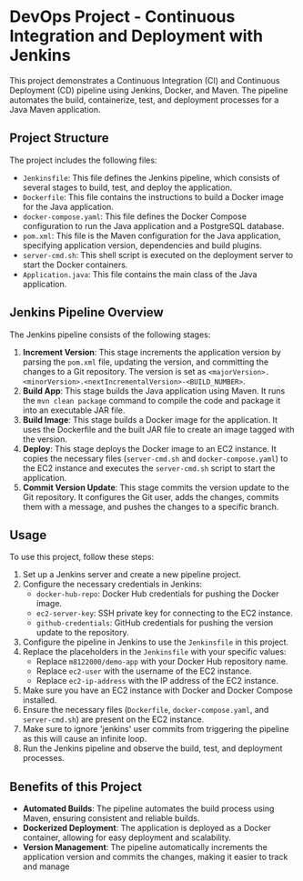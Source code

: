 # DevOps Project - Continuous Integration and Deployment with Jenkins

This project demonstrates a Continuous Integration (CI) and Continuous Deployment (CD) pipeline using Jenkins, Docker, and Maven. The pipeline automates the build, containerize, test, and deployment processes for a Java Maven application.

## Project Structure

The project includes the following files:

- `Jenkinsfile`: This file defines the Jenkins pipeline, which consists of several stages to build, test, and deploy the application.
- `Dockerfile`: This file contains the instructions to build a Docker image for the Java application.
- `docker-compose.yaml`: This file defines the Docker Compose configuration to run the Java application and a PostgreSQL database.
- `pom.xml`: This file is the Maven configuration for the Java application, specifying application version, dependencies and build plugins.
- `server-cmd.sh`: This shell script is executed on the deployment server to start the Docker containers.
- `Application.java`: This file contains the main class of the Java application.

## Jenkins Pipeline Overview

The Jenkins pipeline consists of the following stages:

1. **Increment Version**: This stage increments the application version by parsing the `pom.xml` file, updating the version, and committing the changes to a Git repository. The version is set as `<majorVersion>.<minorVersion>.<nextIncrementalVersion>-<BUILD_NUMBER>`.
2. **Build App**: This stage builds the Java application using Maven. It runs the `mvn clean package` command to compile the code and package it into an executable JAR file.
3. **Build Image**: This stage builds a Docker image for the application. It uses the Dockerfile and the built JAR file to create an image tagged with the version.
4. **Deploy**: This stage deploys the Docker image to an EC2 instance. It copies the necessary files (`server-cmd.sh` and `docker-compose.yaml`) to the EC2 instance and executes the `server-cmd.sh` script to start the application.
5. **Commit Version Update**: This stage commits the version update to the Git repository. It configures the Git user, adds the changes, commits them with a message, and pushes the changes to a specific branch.

## Usage

To use this project, follow these steps:

1. Set up a Jenkins server and create a new pipeline project.
2. Configure the necessary credentials in Jenkins:
   - `docker-hub-repo`: Docker Hub credentials for pushing the Docker image.
   - `ec2-server-key`: SSH private key for connecting to the EC2 instance.
   - `github-credentials`: GitHub credentials for pushing the version update to the repository.
3. Configure the pipeline in Jenkins to use the `Jenkinsfile` in this project.
4. Replace the placeholders in the `Jenkinsfile` with your specific values:
   - Replace `m8122000/demo-app` with your Docker Hub repository name.
   - Replace `ec2-user` with the username of the EC2 instance.
   - Replace `ec2-ip-address` with the IP address of the EC2 instance.
5. Make sure you have an EC2 instance with Docker and Docker Compose installed.
6. Ensure the necessary files (`Dockerfile`, `docker-compose.yaml`, and `server-cmd.sh`) are present on the EC2 instance.
7. Make sure to ignore 'jenkins' user commits from triggering the pipeline as this will cause an infinite loop.
8. Run the Jenkins pipeline and observe the build, test, and deployment processes.

## Benefits of this Project

- **Automated Builds**: The pipeline automates the build process using Maven, ensuring consistent and reliable builds.
- **Dockerized Deployment**: The application is deployed as a Docker container, allowing for easy deployment and scalability.
- **Version Management**: The pipeline automatically increments the application version and commits the changes, making it easier to track and manage
